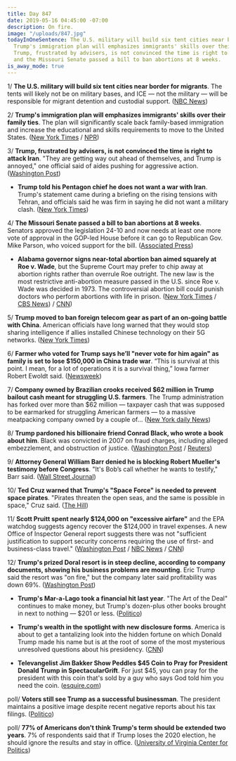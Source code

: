 ```yaml
---
title: Day 847
date: 2019-05-16 04:45:00 -07:00
description: On fire.
image: "/uploads/847.jpg"
todayInOneSentence: The U.S. military will build six tent cities near border for migrants;
  Trump's immigration plan will emphasizes immigrants' skills over their family ties;
  Trump, frustrated by advisers, is not convinced the time is right to attack Iran;
  and the Missouri Senate passed a bill to ban abortions at 8 weeks.
is_away_mode: true
---
```


1/ **The U.S. military will build six tent cities near border for migrants**. The tents will likely not be on military bases, and ICE — not the military — will be responsible for migrant detention and custodial support. ([NBC News](https://www.nbcnews.com/politics/immigration/u-s-military-build-6-tent-cities-border-migrants-n1006161))

2/ **Trump's immigration plan will emphasizes immigrants' skills over their family ties**. The plan will significantly scale back family-based immigration and increase the educational and skills requirements to move to the United States. ([New York Times](https://www.nytimes.com/2019/05/15/us/politics/trump-immigration-kushner.html) / [NPR](https://www.npr.org/2019/05/15/723666784/trump-to-outline-immigration-plan-that-would-overhaul-whos-allowed-into-the-u-s))

3/ **Trump, frustrated by advisers, is not convinced the time is right to attack Iran**. "They are getting way out ahead of themselves, and Trump is annoyed," one official said of aides pushing for aggressive action. ([Washington Post](https://www.washingtonpost.com/world/national-security/trump-frustrated-by-advisers-is-not-convinced-the-time-is-right-to-attack-iran/2019/05/15/bbf5835e-1fbf-4035-a744-12799213e824_story.html))

* **Trump told his Pentagon chief he does not want a war with Iran**. Trump's statement came during a briefing on the rising tensions with Tehran, and officials said he was firm in saying he did not want a military clash. ([New York Times](https://www.nytimes.com/2019/05/16/world/middleeast/iran-trump.html))

4/ **The Missouri Senate passed a bill to ban abortions at 8 weeks**. Senators approved the legislation 24-10 and now needs at least one more vote of approval in the GOP-led House before it can go to Republican Gov. Mike Parson, who voiced support for the bill. ([Associated Press](https://apnews.com/34093a432fcc4c11acc295a609841c3b))

* **Alabama governor signs near-total abortion ban aimed squarely at Roe v. Wade**, but the Supreme Court may prefer to chip away at abortion rights rather than overrule Roe outright. The new law is the most restrictive anti-abortion measure passed in the U.S. since Roe v. Wade was decided in 1973. The controversial abortion bill could punish doctors who perform abortions with life in prison. ([New York Times](https://www.nytimes.com/2019/05/15/us/politics/supreme-court-abortion.html) / [CBS News](https://www.cbsnews.com/news/alabama-abortion-law-governor-kay-ivey-signs-near-total-ban-today-live-updates-2019-05-15/)) / [CNN](https://www.cnn.com/2019/05/15/politics/alabama-governor-signs-bill/index.html))

5/ **Trump moved to ban foreign telecom gear as part of an on-going battle with China**. American officials have long warned that they would stop sharing intelligence if allies installed Chinese technology on their 5G networks. ([New York Times](https://www.nytimes.com/2019/05/15/business/huawei-ban-trump.html))

6/ **Farmer who voted for Trump says he’ll "never vote for him again" as family is set to lose $150,000 in China trade war**. “This is survival at this point. I mean, for a lot of operations it is a survival thing,” Iowa farmer Robert Ewoldt said. ([Newsweek](https://www.newsweek.com/farmer-trump-never-vote-again-china-trade-1426485))

7/ **Company owned by Brazilian crooks received $62 million in Trump bailout cash meant for struggling U.S. farmers**. The Trump administration has forked over more than $62 million — taxpayer cash that was supposed to be earmarked for struggling American farmers — to a massive meatpacking company owned by a couple of… ([New York daily News](https://www.nydailynews.com/news/politics/ny-trump-administration-bailout-farmers-brazilian-criminals-20190516-6rdb3ithvfec7fttem7qrny54y-story.html))

8/ **Trump pardoned his billionaire friend Conrad Black, who wrote a book about him**. Black was convicted in 2007 on fraud charges, including alleged embezzlement, and obstruction of justice. ([Washington Post](https://www.washingtonpost.com/politics/trump-pardons-billionaire-friend-conrad-black-who-wrote-book-about-him/2019/05/15/b494b208-7771-11e9-bd25-c989555e7766_story.html) / [Reuters](https://www.reuters.com/article/us-usa-trump-black-idUSKCN1SM01G))

9/ **Attorney General William Barr denied he is blocking Robert Mueller's testimony before Congress**. "It's Bob’s call whether he wants to testify," Barr said. ([Wall Street Journal](https://www.wsj.com/articles/barr-says-he-isnt-blocking-muellers-testimony-to-congress-11557983315))

10/ **Ted Cruz warned that Trump's "Space Force" is needed to prevent space pirates**. "Pirates threaten the open seas, and the same is possible in space," Cruz said. ([The Hill](https://thehill.com/homenews/senate/443923-ted-cruz-says-space-force-is-necessary-to-prevent-space-pirates))

11/ **Scott Pruitt spent nearly $124,000 on "excessive airfare"** and the EPA watchdog suggests agency recover the $124,000 in travel expenses. A new Office of Inspector General report suggests there was not "sufficient justification to support security concerns requiring the use of first- and business-class travel." ([Washington Post](https://www.washingtonpost.com/climate-environment/2019/05/16/epa-watchdog-suggests-agency-recover-pruitts-excessive-travel-expenses/) / [NBC News](https://www.nbcnews.com/politics/politics-news/ex-epa-chief-scott-pruitt-spent-nearly-124-000-excessive-n1006491) / [CNN](https://www.cnn.com/2019/05/16/politics/pruitt-airfare-inspector-general/index.html))

12/ **Trump's prized Doral resort is in steep decline, according to company documents, showing his business problems are mounting**. Eric Trump said the resort was "on fire," but the company later said profitability was down 69%. ([Washington Post](https://www.washingtonpost.com/politics/trumps-prized-doral-resort-is-in-steep-decline-according-to-company-documents-showing-his-business-problems-are-mounting/2019/05/14/03cc701a-6b54-11e9-be3a-33217240a539_story.html))

* **Trump's Mar-a-Lago took a financial hit last year**. "The Art of the Deal" continues to make money, but Trump's dozen-plus other books brought in next to nothing — $201 or less. ([Politico](https://www.politico.com/story/2019/05/16/trump-mar-a-lago-resort-finances-1328890))

* **Trump's wealth in the spotlight with new disclosure forms**. America is about to get a tantalizing look into the hidden fortune on which Donald Trump made his name but is at the root of some of the most mysterious unresolved questions about his presidency. ([CNN](https://www.cnn.com/2019/05/16/politics/donald-trump-disclosure-business-trump-organization/index.html))

* **Televangelist Jim Bakker Show Peddles $45 Coin to Pray for President Donald Trump in SpectacularGrift**. For just $45, you can pray for the president with this coin that's sold by a guy who says God told him you need the coin. ([esquire.com](https://www.esquire.com/news-politics/a27478606/jim-bakker-pray-coin-president-donald-trump-45/))

poll/ **Voters still see Trump as a successful businessman**. The president maintains a positive image despite recent negative reports about his tax filings. ([Politico](https://www.politico.com/story/2019/05/15/donald-trump-business-poll-1322650))

poll/ **77% of Americans don't think Trump's term should be extended two years**. 7% of respondents said that if Trump loses the 2020 election, he should ignore the results and stay in office. ([University of Virginia Center for Politics](http://crystalball.centerforpolitics.org/crystalball/articles/extended-term-for-trump-no-way-most-americans-say/))